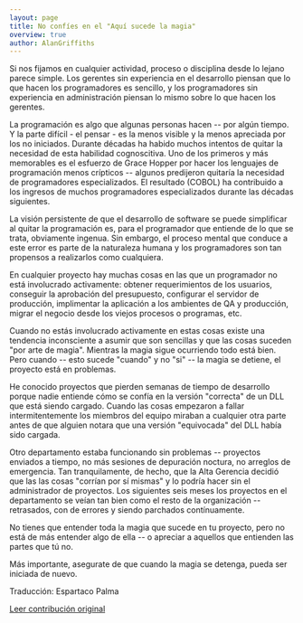 ```yaml
---
layout: page
title: No confíes en el "Aquí sucede la magia"
overview: true
author: AlanGriffiths
---
```


Si nos fijamos en cualquier actividad, proceso o disciplina desde lo lejano parece simple. Los gerentes sin experiencia en el desarrollo piensan que lo que hacen los programadores es sencillo, y los programadores sin experiencia en administración piensan lo mismo sobre lo que hacen los gerentes.

La programación es algo que algunas personas hacen -- por algún tiempo. Y la parte difícil - el pensar - es la menos visible y la menos apreciada por los no iniciados. Durante décadas ha habido muchos intentos de quitar la necesidad de esta habilidad cognoscitiva. Uno de los primeros y más memorables es el esfuerzo de Grace Hopper por hacer los lenguajes de programación menos crípticos -- algunos predijeron quitaría la necesidad de programadores especializados. El resultado (COBOL) ha contribuido a los ingresos de muchos programadores especializados durante las décadas siguientes.

La visión persistente de que el desarrollo de software se puede simplificar al quitar la programación es, para el programador que entiende de lo que se trata, obviamente ingenua. Sin embargo, el proceso mental que conduce a este error es parte de la naturaleza humana y los programadores son tan propensos a realizarlos como cualquiera.

En cualquier proyecto hay muchas cosas en las que un programador no está involucrado activamente: obtener requerimientos de los usuarios, conseguir la aprobación del presupuesto, configurar el servidor de producción, implimentar la aplicación a los ambientes de QA y producción, migrar el negocio desde los viejos procesos o programas, etc.

Cuando no estás involucrado activamente en estas cosas existe una tendencia inconsciente a asumir que son sencillas y que las cosas suceden "por arte de magia". Mientras la magia sigue ocurriendo todo está bien. Pero cuando -- esto sucede "cuando" y no "si" -- la magia se detiene, el proyecto está en problemas.

He conocido proyectos que pierden semanas de tiempo de desarrollo porque nadie entiende cómo se confía en la versión "correcta" de un DLL que está siendo cargado. Cuando las cosas empezaron a fallar intermitentemente los miembros del equipo miraban a cualquier otra parte antes de que alguien notara que una versión "equivocada" del DLL había sido cargada.

Otro departamento estaba funcionando sin problemas -- proyectos enviados a tiempo, no más sesiones de depuración noctura, no arreglos de emergencia. Tan tranquilamente, de hecho, que la Alta Gerencia decidió que las las cosas "corrían por sí mismas" y lo podría hacer sin el administrador de proyectos. Los siguientes seis meses los proyectos en el departamento se veían tan bien como el resto de la organización -- retrasados, con de errores y siendo parchados contínuamente.

No tienes que entender toda la magia que sucede en tu proyecto, pero no está de más entender algo de ella -- o apreciar a aquellos que entienden las partes que tú no.

Más importante, asegurate de que cuando la magia se detenga, pueda ser iniciada de nuevo.


Traducción: Espartaco Palma

[Leer contribución original](http://programmer.97things.oreilly.com/wiki/index.php/Don%27t_Rely_on_%22Magic_Happens_Here%22)
